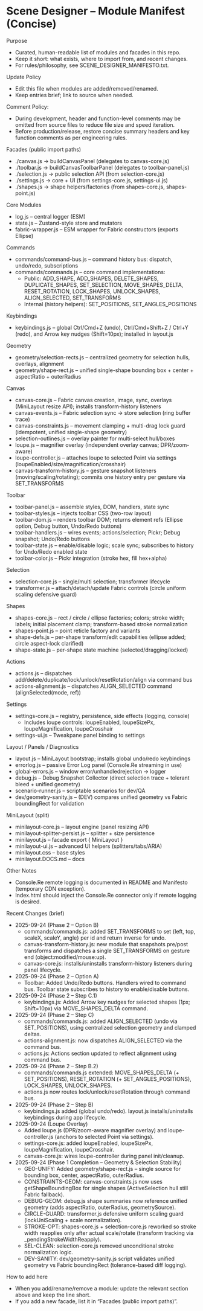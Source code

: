 # Scene Designer – Module Manifest (Concise)

Purpose
- Curated, human-readable list of modules and facades in this repo.
- Keep it short: what exists, where to import from, and recent changes.
- For rules/philosophy, see SCENE_DESIGNER_MANIFESTO.txt.

Update Policy
- Edit this file when modules are added/removed/renamed.
- Keep entries brief; link to source when needed.

Comment Policy:
- During development, header and function-level comments may be omitted from source files to reduce file size and speed iteration.
- Before production/release, restore concise summary headers and key function comments as per engineering rules.

Facades (public import paths)
- ./canvas.js → buildCanvasPanel (delegates to canvas-core.js)
- ./toolbar.js → buildCanvasToolbarPanel (delegates to toolbar-panel.js)
- ./selection.js → public selection API (from selection-core.js)
- ./settings.js → core + UI (from settings-core.js, settings-ui.js)
- ./shapes.js → shape helpers/factories (from shapes-core.js, shapes-point.js)

Core Modules
- log.js                      – central logger (ESM)
- state.js                    – Zustand-style store and mutators
- fabric-wrapper.js           – ESM wrapper for Fabric constructors (exports Ellipse)

Commands
- commands/command-bus.js     – command history bus: dispatch, undo/redo, subscriptions
- commands/commands.js        – core command implementations:
  - Public: ADD_SHAPE, ADD_SHAPES, DELETE_SHAPES, DUPLICATE_SHAPES, SET_SELECTION, MOVE_SHAPES_DELTA, RESET_ROTATION, LOCK_SHAPES, UNLOCK_SHAPES, ALIGN_SELECTED, SET_TRANSFORMS
  - Internal (history helpers): SET_POSITIONS, SET_ANGLES_POSITIONS

Keybindings
- keybindings.js              – global Ctrl/Cmd+Z (undo), Ctrl/Cmd+Shift+Z / Ctrl+Y (redo), and Arrow key nudges (Shift=10px); installed in layout.js

Geometry
- geometry/selection-rects.js – centralized geometry for selection hulls, overlays, alignment
- geometry/shape-rect.js      – unified single-shape bounding box + center + aspectRatio + outerRadius

Canvas
- canvas-core.js              – Fabric canvas creation, image, sync, overlays (MiniLayout resize API); installs transform-history listeners
- canvas-events.js            – Fabric selection sync → store selection (ring buffer trace)
- canvas-constraints.js       – movement clamping + multi-drag lock guard (idempotent, unified single-shape geometry)
- selection-outlines.js       – overlay painter for multi-select hull/boxes
- loupe.js                    – magnifier overlay (independent overlay canvas; DPR/zoom-aware)
- loupe-controller.js         – attaches loupe to selected Point via settings (loupeEnabled/size/magnification/crosshair)
- canvas-transform-history.js – gesture snapshot listeners (moving/scaling/rotating); commits one history entry per gesture via SET_TRANSFORMS

Toolbar
- toolbar-panel.js            – assemble styles, DOM, handlers, state sync
- toolbar-styles.js           – injects toolbar CSS (two-row layout)
- toolbar-dom.js              – renders toolbar DOM; returns element refs (Ellipse option, Debug button, Undo/Redo buttons)
- toolbar-handlers.js         – wires events; actions/selection; Pickr; Debug snapshot; Undo/Redo buttons
- toolbar-state.js            – enable/disable logic; scale sync; subscribes to history for Undo/Redo enabled state
- toolbar-color.js            – Pickr integration (stroke hex, fill hex+alpha)

Selection
- selection-core.js           – single/multi selection; transformer lifecycle
- transformer.js              – attach/detach/update Fabric controls (circle uniform scaling defensive guard)

Shapes
- shapes-core.js              – rect / circle / ellipse factories; colors; stroke width; labels; initial placement clamp; transform-based stroke normalization
- shapes-point.js             – point reticle factory and variants
- shape-defs.js               – per-shape transform/edit capabilities (ellipse added; circle aspect-lock clarified)
- shape-state.js              – per-shape state machine (selected/dragging/locked)

Actions
- actions.js                  – dispatches add/delete/duplicate/lock/unlock/resetRotation/align via command bus
- actions-alignment.js        – dispatches ALIGN_SELECTED command (alignSelected(mode, ref))

Settings
- settings-core.js            – registry, persistence, side effects (logging, console)
  - Includes loupe controls: loupeEnabled, loupeSizePx, loupeMagnification, loupeCrosshair
- settings-ui.js              – Tweakpane panel binding to settings

Layout / Panels / Diagnostics
- layout.js                   – MiniLayout bootstrap; installs global undo/redo keybindings
- errorlog.js                 – passive Error Log panel (Console.Re streaming in use)
- global-errors.js            – window error/unhandledrejection → logger
- debug.js                    – Debug Snapshot Collector (direct selection trace + tolerant bleed + unified geometry)
- scenario-runner.js          – scriptable scenarios for dev/QA
- dev/geometry-sanity.js      – (DEV) compares unified geometry vs Fabric boundingRect for validation

MiniLayout (split)
- minilayout-core.js          – layout engine (panel resizing API)
- minilayout-splitter-persist.js – splitter + size persistence
- minilayout.js               – facade export { MiniLayout }
- minilayout-ui.js            – advanced UI helpers (splitters/tabs/ARIA)
- minilayout.css              – base styles
- minilayout.DOCS.md          – docs

Other Notes
- Console.Re remote logging is documented in README and Manifesto (temporary CDN exception).
- Index.html should inject the Console.Re connector only if remote logging is desired.

Recent Changes (brief)
- 2025-09-24 (Phase 2 – Option B)
  - commands/commands.js: added SET_TRANSFORMS to set {left, top, scaleX, scaleY, angle} per id and return inverse for undo.
  - canvas-transform-history.js: new module that snapshots pre/post transforms and dispatches a single SET_TRANSFORMS on gesture end (object:modified/mouse:up).
  - canvas-core.js: installs/uninstalls transform-history listeners during panel lifecycle.
- 2025-09-24 (Phase 2 – Option A)
  - Toolbar: Added Undo/Redo buttons. Handlers wired to command bus. Toolbar state subscribes to history to enable/disable buttons.
- 2025-09-24 (Phase 2 – Step C.1)
  - keybindings.js: Added Arrow key nudges for selected shapes (1px; Shift=10px) via MOVE_SHAPES_DELTA command.
- 2025-09-24 (Phase 2 – Step C)
  - commands/commands.js: added ALIGN_SELECTED (undo via SET_POSITIONS), using centralized selection geometry and clamped deltas.
  - actions-alignment.js: now dispatches ALIGN_SELECTED via the command bus.
  - actions.js: Actions section updated to reflect alignment using command bus.
- 2025-09-24 (Phase 2 – Step B.2)
  - commands/commands.js extended: MOVE_SHAPES_DELTA (+ SET_POSITIONS), RESET_ROTATION (+ SET_ANGLES_POSITIONS), LOCK_SHAPES, UNLOCK_SHAPES.
  - actions.js now routes lock/unlock/resetRotation through command bus.
- 2025-09-24 (Phase 2 – Step B)
  - keybindings.js added (global undo/redo). layout.js installs/uninstalls keybindings during app lifecycle.
- 2025-09-24 (Loupe Overlay)
  - Added loupe.js (DPR/zoom-aware magnifier overlay) and loupe-controller.js (anchors to selected Point via settings).
  - settings-core.js: added loupeEnabled, loupeSizePx, loupeMagnification, loupeCrosshair.
  - canvas-core.js: wires loupe-controller during panel init/cleanup.
- 2025-09-24 (Phase 1 Completion – Geometry & Selection Stability)
  - GEO-UNIFY: Added geometry/shape-rect.js – single source for bounding box, center, aspectRatio, outerRadius.
  - CONSTRAINTS-GEOM: canvas-constraints.js now uses getShapeBoundingBox for single shapes (ActiveSelection hull still Fabric fallback).
  - DEBUG-GEOM: debug.js shape summaries now reference unified geometry (adds aspectRatio, outerRadius, geometrySource).
  - CIRCLE-GUARD: transformer.js defensive uniform scaling guard (lockUniScaling + scale normalization).
  - STROKE-OPT: shapes-core.js + selection-core.js reworked so stroke width reapplies only after actual scale/rotate (transform tracking via _pendingStrokeWidthReapply).
  - SEL-CLEAN: selection-core.js removed unconditional stroke normalization logic.
  - DEV-SANITY: dev/geometry-sanity.js script validates unified geometry vs Fabric boundingRect (tolerance-based diff logging).

How to add here
- When you add/rename/remove a module: update the relevant section above and keep the line short.
- If you add a new facade, list it in “Facades (public import paths)”.
